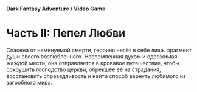 #### Dark Fantasy Adventure / Video Game

# Часть II: Пепел Любви

Спасена от неминуемой смерти, героиня несёт в себе лишь фрагмент души своего возлюбленного. Несломленная духом и одержимая жаждой мести, она отправляется в кровавое путешествие, чтобы сокрушить господство церкви, обрекшее её на страдания, восстановить справедливость и найти способ вернуть любимого из загробного мира.